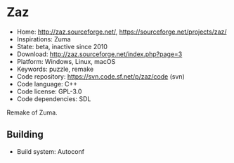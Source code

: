 # Zaz

- Home: http://zaz.sourceforge.net/, https://sourceforge.net/projects/zaz/
- Inspirations: Zuma
- State: beta, inactive since 2010
- Download: http://zaz.sourceforge.net/index.php?page=3
- Platform: Windows, Linux, macOS
- Keywords: puzzle, remake
- Code repository: https://svn.code.sf.net/p/zaz/code (svn)
- Code language: C++
- Code license: GPL-3.0
- Code dependencies: SDL

Remake of Zuma.

## Building

- Build system: Autoconf
